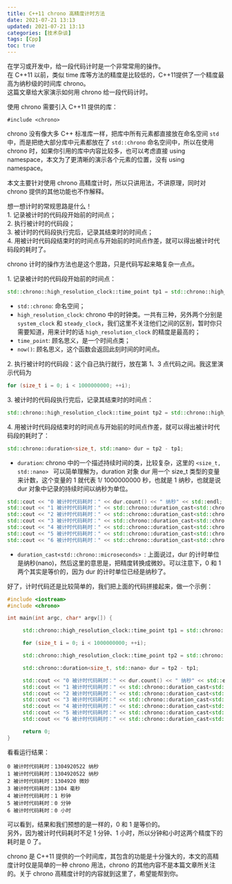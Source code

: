```yaml
---
title: C++11 chrono 高精度计时方法
date: 2021-07-21 13:13
updated: 2021-07-21 13:13
categories: [技术杂谈]
tags: [Cpp]
toc: true
---
```






在学习或开发中，给一段代码计时是一个非常常用的操作。  
在 C++11 以前，类似 time 库等方法的精度是比较低的，C++11提供了一个精度最高为纳秒级的时间库 chrono。  
这篇文章给大家演示如何用 chrono 给一段代码计时。

<!--more-->

使用 chrono 需要引入 C++11 提供的库：  

`#include <chrono>`

chrono 没有像大多 C++ 标准库一样，把库中所有元素都直接放在命名空间 `std`  中，而是把绝大部分库中元素都放在了 `std::chrono` 命名空间中，所以在使用 chrono 时，如果你引用的库中内容比较多，也可以考虑直接 using namespace，本文为了更清晰的演示各个元素的位置，没有 using namespace。

本文主要针对使用 chrono 高精度计时，所以只讲用法，不讲原理，同时对 chrono 提供的其他功能也不作解释。



想一想计时的常规思路是什么！  
1\. 记录被计时的代码段开始前的时间点；  
2\. 执行被计时的代码段；  
3\. 被计时的代码段执行完后，记录其结束时的时间点；  
4\. 用被计时代码段结束时的时间点与开始前的时间点作差，就可以得出被计时代码段的耗时了。



chrono 计时的操作方法也是这个思路，只是代码写起来略复杂一点点。

1\. 记录被计时的代码段开始前的时间点：

```cpp
std::chrono::high_resolution_clock::time_point tp1 = std::chrono::high_resolution_clock::now();
```

* `std::chrono`: 命名空间；
* `high_resolution_clock`: chrono 中的时钟类。一共有三种，另外两个分别是 `system_clock` 和 `steady_clock`，我们这里不关注他们之间的区别，暂时你只需要知道，用来计时的话 `high_resolution_clock` 的精度是最高的；
* `time_point`: 顾名思义，是一个时间点类；
* `now()`: 顾名思义，这个函数会返回此刻时间的时间点。

2\. 执行被计时的代码段：这个自己执行就行，放在第 1、3 点代码之间。我这里演示代码为

```cpp
for (size_t i = 0; i < 1000000000; ++i);
```

3\. 被计时的代码段执行完后，记录其结束时的时间点：

```cpp
std::chrono::high_resolution_clock::time_point tp2 = std::chrono::high_resolution_clock::now();
```

4\. 用被计时代码段结束时的时间点与开始前的时间点作差，就可以得出被计时代码段的耗时了：

```cpp
std::chrono::duration<size_t, std::nano> dur = tp2 - tp1;
```

* `duration`: chrono 中的一个描述持续时间的类，比较复杂，这里的 `<size_t, std::nano> ` 可以简单理解为，duration 对象 dur 用一个 size_t 类型的变量来计数，这个变量的 1 就代表 1/ 1000000000 秒，也就是 1 纳秒，也就是说 dur 对象中记录的持续时间以纳秒为单位。

```cpp
std::cout << "0 被计时代码耗时：" << dur.count() << " 纳秒" << std::endl;
std::cout << "1 被计时代码耗时：" << std::chrono::duration_cast<std::chrono::nanoseconds>(dur).count() << " 纳秒" << std::endl;
std::cout << "2 被计时代码耗时：" << std::chrono::duration_cast<std::chrono::microseconds>(dur).count() << " 微妙" << std::endl;
std::cout << "3 被计时代码耗时：" << std::chrono::duration_cast<std::chrono::milliseconds>(dur).count() << " 毫秒" << std::endl;
std::cout << "4 被计时代码耗时：" << std::chrono::duration_cast<std::chrono::seconds>(dur).count() << " 秒钟" << std::endl;
std::cout << "5 被计时代码耗时：" << std::chrono::duration_cast<std::chrono::minutes>(dur).count() << " 分钟" << std::endl;
std::cout << "6 被计时代码耗时：" << std::chrono::duration_cast<std::chrono::hours>(dur).count() << " 小时" << std::endl;
```

* `duration_cast<std::chrono::microseconds>	`: 上面说过，dur 的计时单位是纳秒(nano)，然后这里的意思是，把精度转换成微妙。可以注意下，0 和 1 两个其实是等价的，因为 dur 的计时单位已经是纳秒了。



好了，计时代码还是比较简单的，我们把上面的代码拼接起来，做一个示例：

```cpp
#include <iostream>
#include <chrono>

int main(int argc, char* argv[]) {

     std::chrono::high_resolution_clock::time_point tp1 = std::chrono::high_resolution_clock::now();

     for (size_t i = 0; i < 1000000000; ++i);

     std::chrono::high_resolution_clock::time_point tp2 = std::chrono::high_resolution_clock::now();

     std::chrono::duration<size_t, std::nano> dur = tp2 - tp1;

     std::cout << "0 被计时代码耗时：" << dur.count() << " 纳秒" << std::endl;
     std::cout << "1 被计时代码耗时：" << std::chrono::duration_cast<std::chrono::nanoseconds>(dur).count() << " 纳秒" << std::endl;
     std::cout << "2 被计时代码耗时：" << std::chrono::duration_cast<std::chrono::microseconds>(dur).count() << " 微妙" << std::endl;
     std::cout << "3 被计时代码耗时：" << std::chrono::duration_cast<std::chrono::milliseconds>(dur).count() << " 毫秒" << std::endl;
     std::cout << "4 被计时代码耗时：" << std::chrono::duration_cast<std::chrono::seconds>(dur).count() << " 秒钟" << std::endl;
     std::cout << "5 被计时代码耗时：" << std::chrono::duration_cast<std::chrono::minutes>(dur).count() << " 分钟" << std::endl;
     std::cout << "6 被计时代码耗时：" << std::chrono::duration_cast<std::chrono::hours>(dur).count() << " 小时" << std::endl;

     return 0;
}
```

看看运行结果：  

```
0 被计时代码耗时：1304920522 纳秒
1 被计时代码耗时：1304920522 纳秒
2 被计时代码耗时：1304920 微妙
3 被计时代码耗时：1304 毫秒
4 被计时代码耗时：1 秒钟
5 被计时代码耗时：0 分钟
6 被计时代码耗时：0 小时
```

可以看到，结果和我们预想的是一样的，0 和 1 是等价的。  
另外，因为被计时代码耗时不足 1 分钟、1 小时，所以分钟和小时这两个精度下的耗时是 0 了。

chrono 是 C++11 提供的一个时间库，其包含的功能是十分强大的，本文的高精度计时仅是简单的一种 chrono 用法，chrono 的其他内容不是本篇文章所关注的。关于 chrono 高精度计时的内容就到这里了，希望能帮到你。

